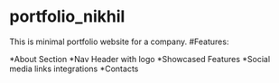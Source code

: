 # portfolio_nikhil
This is minimal portfolio website for a company.
#Features: 

*About Section
*Nav Header with logo
*Showcased Features 
*Social media links integrations
*Contacts

